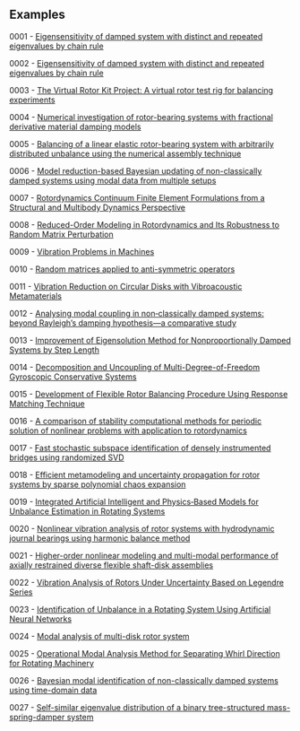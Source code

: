 ## Examples

0001 - [Eigensensitivity of damped system with distinct and repeated eigenvalues by chain rule](https://doi.org/10.1002/nme.7331)

0002 -  [Eigensensitivity of damped system with distinct and repeated eigenvalues by chain rule](https://doi.org/10.1002/nme.7331)

0003 - [The Virtual Rotor Kit Project: A virtual rotor test rig for balancing experiments](https://doi.org/10.1177/03064190231197119)

0004 - [Numerical investigation of rotor-bearing systems with fractional derivative material damping models](http://dx.doi.org/10.24425/bpasts.2023.148610)

0005 - [Balancing of a linear elastic rotor-bearing system with arbitrarily distributed unbalance using the numerical assembly technique](https://doi.org/10.24425/bpasts.2021.138237)

0006 - [Model reduction-based Bayesian updating of non-classically damped systems using modal data from multiple setups](http://dx.doi.org/10.1007/s00707-023-03819-5)

0007 - [Rotordynamics Continuum Finite Element Formulations from a Structural and Multibody Dynamics Perspective](https://www.researchgate.net/publication/378148473_Rotordynamics_Continuum_Finite_Element_Formulations_from_a_Structural_and_Multibody_Dynamics_Perspective)

0008 - [Reduced-Order Modeling in Rotordynamics and Its Robustness to Random Matrix Perturbation](https://doi.org/10.1115/1.4065038)

0009 - [Vibration Problems in Machines](https://www.routledge.com/Vibration-Problems-in-Machines-Diagnosis-and-Resolution/Lees/p/book/9780367367756)

0010 - [Random matrices applied to anti-symmetric operators](https://doi.org/10.1007/s40430-024-04871-5)

0011 - [Vibration Reduction on Circular Disks with Vibroacoustic Metamaterials](https://doi.org/10.3390/app14114637)

0012 - [Analysing modal coupling in non‑classically damped systems: beyond Rayleigh’s damping hypothesis—a comparative study](https://doi.org/10.1007/s42107-024-00999-w)

0013 - [Improvement of Eigensolution Method for Nonproportionally Damped Systems by Step Length](http://dx.doi.org/10.1061/(ASCE)0733-9399(2005)131:5(542))

0014 - [Decomposition and Uncoupling of Multi-Degree-of-Freedom Gyroscopic Conservative Systems](http://dx.doi.org/10.1115/1.4063504)

0015 - [Development of Flexible Rotor Balancing Procedure Using Response Matching Technique](http://dx.doi.org/10.1007/s42417-024-01574-y)

0016 - [A comparison of stability computational methods for periodic solution of nonlinear problems with application to rotordynamics](https://doi.org/10.1007/s11071-012-0744-0)

0017 - [Fast stochastic subspace identification of densely instrumented bridges using randomized SVD](https://doi.org/10.1016/j.ymssp.2024.112264)

0018 - [Efficient metamodeling and uncertainty propagation for rotor systems by sparse polynomial chaos expansion](https://doi.org/10.1016/j.probengmech.2024.103723)

0019 - [Integrated Artificial Intelligent and Physics‑Based Models for Unbalance Estimation in Rotating Systems](https://doi.org/10.1007/s42417-024-01739-9)

0020 - [Nonlinear vibration analysis of rotor systems with hydrodynamic journal bearings using harmonic balance method](https://doi.org/10.1016/j.ijnonlinmec.2024.104992)

0021 - [Higher-order nonlinear modeling and multi-modal performance of axially restrained diverse flexible shaft-disk assemblies](https://doi.org/10.1080/15397734.2024.2411618)

0022 - [Vibration Analysis of Rotors Under Uncertainty Based on Legendre Series](https://doi.org/10.1007/s42417-018-0078-4)

0023 - [Identification of Unbalance in a Rotating System Using Artificial Neural Networks](https://doi.org/10.1007/978-3-031-49791-9_22)

0024 - [Modal analysis of multi-disk rotor system](http://dx.doi.org/10.3126/jiee.v7i1.66238)

0025 - [Operational Modal Analysis Method for Separating Whirl Direction for Rotating Machinery](https://dx.doi.org/10.2139/ssrn.4753499)

0026 - [Bayesian modal identification of non-classically damped systems using time-domain data](https://doi.org/10.1016/j.ymssp.2023.110349)

0027 - [Self-similar eigenvalue distribution of a binary tree-structured mass-spring-damper system](https://doi.org/10.1016/j.jsv.2025.119111)
